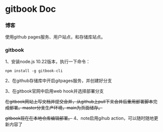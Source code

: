 # gitbook Doc

### 博客

使用github pages服务、用户站点，和存储库站点。

### gitbook

1、安装node.js 10.22版本，执行一下命令：

`npm install -g gitbook-cli`

2、在github存储库中开启gitpages服务，并创建好分支

3、在gitbook官网中启用web hook并选择部署分支

~~在gitbook网站上写文档并提交合并，从github上pull下来合并后重用部署脚本完成部署。master分支生产环境，main为页面储存。~~

~~gitbook现在在本地仓库编辑部署。~~
4、note启用gihub action，可以随时随地更新内容了
